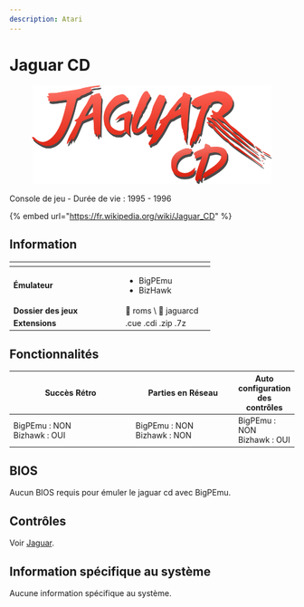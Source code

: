 ```yaml
---
description: Atari
---
```


# Jaguar CD

<div align="left">

<figure><img src="https://raw.githubusercontent.com/fabricecaruso/es-theme-carbon/5b2195d8cce1b44a6aadc2a43c341e7511d4b48f/art/logos/atarijaguarcd.svg" alt=""><figcaption></figcaption></figure>

</div>

Console de jeu - Durée de vie : 1995 - 1996

{% embed url="https://fr.wikipedia.org/wiki/Jaguar_CD" %}

## Information

<table data-header-hidden><thead><tr><th width="184"></th><th></th><th data-hidden></th></tr></thead><tbody><tr><td><strong>Émulateur</strong></td><td><ul><li>BigPEmu</li><li>BizHawk</li></ul></td><td></td></tr><tr><td><strong>Dossier des jeux</strong></td><td><span data-gb-custom-inline data-tag="emoji" data-code="1f4c1">📁</span> roms \ <span data-gb-custom-inline data-tag="emoji" data-code="1f4c2">📂</span> jaguarcd</td><td></td></tr><tr><td><strong>Extensions</strong></td><td>.cue .cdi .zip .7z</td><td></td></tr></tbody></table>

## Fonctionnalités

<table><thead><tr><th width="245">Succès Rétro</th><th width="200">Parties en Réseau</th><th>Auto configuration des contrôles</th></tr></thead><tbody><tr><td>BigPEmu : NON<br>Bizhawk : OUI</td><td>BigPEmu : NON<br>Bizhawk : NON</td><td>BigPEmu : NON<br>Bizhawk : OUI</td></tr></tbody></table>

## BIOS

Aucun BIOS requis pour émuler le jaguar cd avec BigPEmu.

## Contrôles

Voir [Jaguar](jaguar.md#bigpemu).

## Information spécifique au système

Aucune information spécifique au système.
